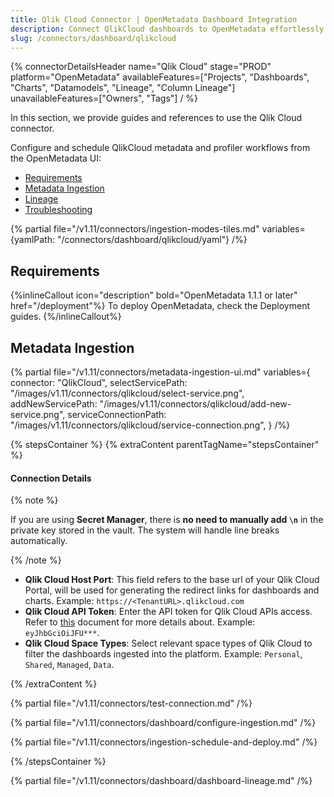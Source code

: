 ```yaml
---
title: Qlik Cloud Connector | OpenMetadata Dashboard Integration
description: Connect QlikCloud dashboards to OpenMetadata effortlessly. Complete setup guide, configuration steps, and metadata extraction for seamless data governance.
slug: /connectors/dashboard/qlikcloud
---
```


{% connectorDetailsHeader
  name="Qlik Cloud"
  stage="PROD"
  platform="OpenMetadata"
  availableFeatures=["Projects", "Dashboards", "Charts", "Datamodels", "Lineage", "Column Lineage"]
  unavailableFeatures=["Owners", "Tags"]
/ %}

In this section, we provide guides and references to use the Qlik Cloud connector.

Configure and schedule QlikCloud metadata and profiler workflows from the OpenMetadata UI:

- [Requirements](#requirements)
- [Metadata Ingestion](#metadata-ingestion)
- [Lineage](#lineage)
- [Troubleshooting](/connectors/dashboard/qlikcloud/troubleshooting)

{% partial file="/v1.11/connectors/ingestion-modes-tiles.md" variables={yamlPath: "/connectors/dashboard/qlikcloud/yaml"} /%}

## Requirements

{%inlineCallout icon="description" bold="OpenMetadata 1.1.1 or later" href="/deployment"%}
To deploy OpenMetadata, check the Deployment guides.
{%/inlineCallout%}

## Metadata Ingestion

{% partial
  file="/v1.11/connectors/metadata-ingestion-ui.md"
  variables={
    connector: "QlikCloud",
    selectServicePath: "/images/v1.11/connectors/qlikcloud/select-service.png",
    addNewServicePath: "/images/v1.11/connectors/qlikcloud/add-new-service.png",
    serviceConnectionPath: "/images/v1.11/connectors/qlikcloud/service-connection.png",
 }
/%}

{% stepsContainer %}
{% extraContent parentTagName="stepsContainer" %}

#### Connection Details

{% note %}

If you are using **Secret Manager**, there is **no need to manually add `\n`** in the private key stored in the vault. The system will handle line breaks automatically.

{% /note %}

- **Qlik Cloud Host Port**: This field refers to the base url of your Qlik Cloud Portal, will be used for generating the redirect links for dashboards and charts. Example: `https://<TenantURL>.qlikcloud.com`
- **Qlik Cloud API Token**: Enter the API token for Qlik Cloud APIs access. Refer to [this](https://help.qlik.com/en-US/cloud-services/Subsystems/Hub/Content/Sense_Hub/Admin/mc-generate-api-keys.htm) document for more details about. Example: `eyJhbGciOiJFU***`.
- **Qlik Cloud Space Types**: Select relevant space types of Qlik Cloud to filter the dashboards ingested into the platform. Example: `Personal`, `Shared`, `Managed`, `Data`.

{% /extraContent %}

{% partial file="/v1.11/connectors/test-connection.md" /%}

{% partial file="/v1.11/connectors/dashboard/configure-ingestion.md" /%}

{% partial file="/v1.11/connectors/ingestion-schedule-and-deploy.md" /%}

{% /stepsContainer %}

{% partial file="/v1.11/connectors/dashboard/dashboard-lineage.md" /%}
